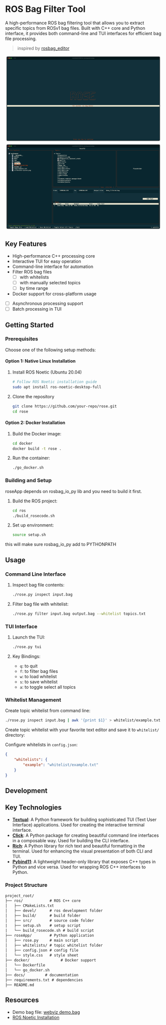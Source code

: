 # ROS Bag Filter Tool

A high-performance ROS bag filtering tool  that allows you to extract specific topics from ROSv1 bag files. Built with C++ core and Python interface, it provides both command-line and TUI interfaces for efficient bag file processing.

>inspired by [rosbag_editor](https://github.com/klekkala/rosbag_editor)


![splash screen](screenshot-splash.png)
![tui](screenshot-main.png)



## Key Features

- High-performance C++ processing core
- Interactive TUI for easy operation
- Command-line interface for automation
- Filter ROS bag files 
  - [ ] with whitelists 
  - [ ] with manually selected topics
  - [ ] by time range
- Docker support for cross-platform usage
- [ ] Asynchronous processing support
- [ ] Batch processing in TUI

## Getting Started

### Prerequisites

Choose one of the following setup methods:

#### Option 1: Native Linux Installation
1. Install ROS Noetic (Ubuntu 20.04)
   ```bash
   # Follow ROS Noetic installation guide
   sudo apt install ros-noetic-desktop-full
   ```

2. Clone the repository
   ```bash
   git clone https://github.com/your-repo/rose.git
   cd rose
   ```

#### Option 2: Docker Installation
1. Build the Docker image:
   ```bash
   cd docker
   docker build -t rose .
   ```

2. Run the container:
   ```bash
   ./go_docker.sh
   ```

### Building and Setup

roseApp depends on rosbag_io_py lib and you need to build it first.

1. Build the ROS project:
   ```bash
   cd ros
   ./build_rosecode.sh
   ```

2. Set up environment:
   ```bash
   source setup.sh
   ```
  this will make sure rosbag_io_py add to PYTHONPATH

## Usage

### Command Line Interface

1. Inspect bag file contents:
   ```bash
   ./rose.py inspect input.bag
   ```

2. Filter bag file with whitelist:
   ```bash
   ./rose.py filter input.bag output.bag --whitelist topics.txt
   ```

### TUI Interface

1. Launch the TUI:
   ```bash
   ./rose.py tui
   ```

2. Key Bindings:
   - `q`: to quit
   - `f`: to filter bag files
   - `w`: to load whitelist
   - `s`: to save whitelist
   - `a`: to toggle select all topics

### Whitelist Management

Create topic whitelist from command line:
```bash
./rose.py inspect input.bag | awk '{print $1}' > whitelist/example.txt
```

Create topic whitelist with your favorite text editor and save it to `whitelist/` directory:


Configure whitelists in `config.json`:
```json
{
    "whitelists": {
        "example": "whitelist/example.txt"
    }
}
```

## Development

## Key Technologies

- **[Textual](https://textual.textualize.io/)**: A Python framework for building sophisticated TUI (Text User Interface) applications. Used for creating the interactive terminal interface.
- **[Click](https://click.palletsprojects.com/)**: A Python package for creating beautiful command line interfaces in a composable way. Used for building the CLI interface.
- **[Rich](https://rich.readthedocs.io/)**: A Python library for rich text and beautiful formatting in the terminal. Used for enhancing the visual presentation of both CLI and TUI.
- **[Pybind11](https://pybind11.readthedocs.io/)**: A lightweight header-only library that exposes C++ types in Python and vice versa. Used for wrapping ROS C++ interfaces to Python.


### Project Structure
```
project_root/
├── ros/            # ROS C++ core
│   ├── CMakeLists.txt
│   ├── devel/      # ros development folder
│   ├── build/      # build folder
│   ├── src/        # source code folder
|   ├── setup.sh    # setup script
|   └── build_rosecode.sh # build script
├── roseApp/        # Python application
│   ├── rose.py     # main script
│   ├── whitelists/ # topic whitelist folder
│   ├── config.json # config file
│   └── style.css   # style sheet
├── docker/              # Docker support
│   └── Dockerfile
│   └── go_docker.sh
├── docs/         # documentation
├── requirements.txt # dependencies
├── README.md     
```


## Resources

- Demo bag file: [webviz demo.bag](https://storage.googleapis.com/cruise-webviz-public/demo.bag)
- [ROS Noetic Installation](http://wiki.ros.org/noetic/Installation)



